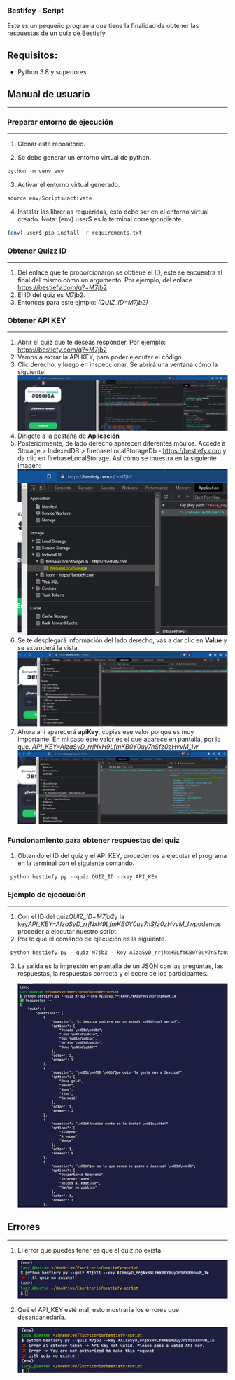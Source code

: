 ### Bestifey - Script
Este es un pequeño programa que tiene la finalidad de obtener las respuestas de un quiz de Bestiefy.

## Requisitos:
* Python 3.8 y superiores 

## Manual de usuario
---

### Preparar entorno de ejecución
___
1. Clonar este repositorio.

2. Se debe generar un entorno virtual de python.
```python
python -m venv env

```
3. Activar el entorno virtual generado.

```python
source env/Scripts/activate
```

4. Instalar las librerías requeridas, esto debe ser en el entorno virtual creado.
   Nota: (env) user$ es la terminal correspondiente.
   
```bash
(env) user$ pip install -r requirements.txt
```
### Obtener Quizz ID
___
1. Del enlace que te proporcionaron se obtiene el ID, este se encuentra al final del mismo cómo un argumento. Por ejemplo, del enlace https://bestiefy.com/q?=M7jb2
2. El ID del quiz es M7jb2.
3. Entonces para este ejmplo: *(QUIZ_ID=M7jb2)*
   
### Obtener API KEY
___
1. Abrir el quiz que te deseas responder. Por ejemplo: https://bestiefy.com/q?=M7jb2
2. Vamos a extrar la API KEY, para poder ejecutar el código. 
3. Clic derecho, y luego en inspeccionar. Se abrirá una ventana cómo la siguiente: 
    ![Inspeccionar elemento](images/1.jpg)
4. Dirigete a la pestaña de **Aplicación**   
5. Posteriormente, de lado derecho aparecen diferentes móulos. Accede a Storage > IndexedDB > firebaseLocalStorageDb - https://bestiefy.com y da clic en firebaseLocalStorage. Así cómo se muestra en la siguiente imagen:
    ![firebaseLocalStorage](images/2.jpg)
7. Se te desplegará información del lado derecho, vas a dar clic en **Value** y se extenderá la vista. 
    ![Values](images/3.jpg)
8. Ahora ahí aparecerá **apiKey**, copias ese valor porque es muy importante. En mi caso este valor es el que aparece en pantalla, por lo que.
   *API_KEY=AIzaSyD_rrjNxH9LfmKB0Y0uy7nSfz0zHvvM_Iw*
    ![API_KEY](images/4.jpg)

### Funcionamiento para obtener respuestas del quiz

1. Obtenido el ID del quiz y el API KEY, procedemos a ejecutar el programa en la terminal con el siguiente comando.
```python
 python bestiefy.py --quiz QUIZ_ID --key API_KEY
 ```
### Ejemplo de ejeccución
___
1. Con el ID del quiz*QUIZ_ID=M7jb2*y la key*API_KEY=AIzaSyD_rrjNxH9LfmKB0Y0uy7nSfz0zHvvM_Iw*podemos proceder a ejecutar nuestro script.
2. Por lo que el comando de ejecución es la siguiente.
```python
 python bestiefy.py --quiz M7jb2 --key AIzaSyD_rrjNxH9LfmKB0Y0uy7nSfz0zHvvM_Iw
```

3. La salida es la impresión en pantalla de un JSON con las preguntas, las respuestas, la respuestas correcta y el score de los participantes.

    ![Ejemplo de salida](images/5.jpg)

## Errores
___

1. El error que puedes tener es que el quiz no exista.
   
    ![Quiz no encontrado](images/6.jpg)
2. Qué el API_KEY esté mal, esto mostraría los errores que desencanedaría.
   
    ![Quiz no encontrado](images/7.jpg)
